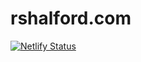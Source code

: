 # rshalford.com

[![Netlify Status](https://api.netlify.com/api/v1/badges/ee7fde9e-a4dd-4f48-b0cf-73254c96e700/deploy-status)](https://app.netlify.com/sites/rshalford/deploys)